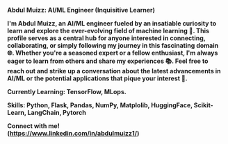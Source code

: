**Abdul Muizz: AI/ML Engineer (Inquisitive Learner)**

**I'm Abdul Muizz, an AI/ML engineer fueled by an insatiable curiosity to learn and explore the ever-evolving field of machine learning 🤖. This profile serves as a central hub for anyone interested in connecting, collaborating, or simply following my journey in this fascinating domain 🌐. Whether you're a seasoned expert or a fellow enthusiast, I'm always eager to learn from others and share my experiences 📚. Feel free to reach out and strike up a conversation about the latest advancements in AI/ML or the potential applications that pique your interest 🌟.**

**Currently Learning: TensorFlow, MLops.**

**Skills: Python, Flask, Pandas, NumPy, Matplolib, HuggingFace, Scikit-Learn, LangChain, Pytorch**

**Connect with me!  
(https://www.linkedin.com/in/abdulmuizz1/)**
